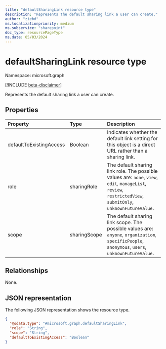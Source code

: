 ```yaml
---
title: "defaultSharingLink resource type"
description: "Represents the default sharing link a user can create."
author: "ziebd"
ms.localizationpriority: medium
ms.subservice: "sharepoint"
doc_type: resourcePageType
ms.date: 05/03/2024
---
```


# defaultSharingLink resource type

Namespace: microsoft.graph

[!INCLUDE [beta-disclaimer](../../includes/beta-disclaimer.md)]

Represents the default sharing link a user can create.

## Properties

|Property|Type|Description|
|:---|:---|:---|
|defaultToExistingAccess|Boolean|Indicates whether the default link setting for this object is a direct URL rather than a sharing link.|
|role|sharingRole|The default sharing link role. The possible values are: `none`, `view`, `edit`, `manageList`, `review`, `restrictedView`, `submitOnly`, `unknownFutureValue`.|
|scope|sharingScope|The default sharing link scope. The possible values are: `anyone`, `organization`, `specificPeople`, `anonymous`, `users`, `unknownFutureValue`.|

## Relationships

None.

## JSON representation

The following JSON representation shows the resource type.
<!-- {
  "blockType": "resource",
  "@odata.type": "microsoft.graph.defaultSharingLink"
}
-->
``` json
{
  "@odata.type": "#microsoft.graph.defaultSharingLink",
  "role": "String",
  "scope": "String",
  "defaultToExistingAccess": "Boolean"
}
```
